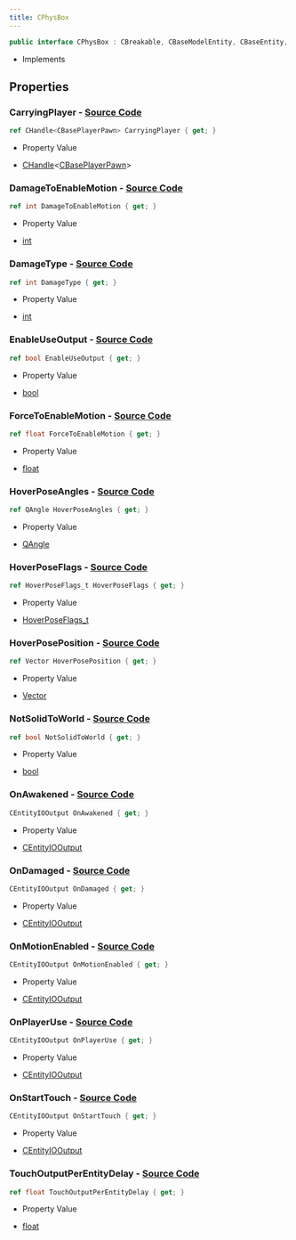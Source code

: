 ```yaml
---
title: CPhysBox
---
```


```csharp
public interface CPhysBox : CBreakable, CBaseModelEntity, CBaseEntity, CEntityInstance, ISchemaClass<CEntityInstance>, ISchemaClass<CBaseEntity>, ISchemaClass<CBaseModelEntity>, ISchemaClass<CBreakable>, ISchemaClass<CPhysBox>, ISchemaField, ISchemaClass, INativeHandle
```

- Implements

## Properties

### **CarryingPlayer** - [Source Code](https://github.com/swiftly-solution/swiftlys2/blob/main/managed/src/SwiftlyS2.Generated/Schemas/Interfaces/CPhysBox.cs#L44)

```csharp
ref CHandle<CBasePlayerPawn> CarryingPlayer { get; }
```

- Property Value

- [CHandle](/docs/api/shared/natives/chandle-1)<[CBasePlayerPawn](/docs/api/shared/schemadefinitions/cbaseplayerpawn)>

### **DamageToEnableMotion** - [Source Code](https://github.com/swiftly-solution/swiftlys2/blob/main/managed/src/SwiftlyS2.Generated/Schemas/Interfaces/CPhysBox.cs#L18)

```csharp
ref int DamageToEnableMotion { get; }
```

- Property Value

- [int](https://learn.microsoft.com/dotnet/api/system.int32)

### **DamageType** - [Source Code](https://github.com/swiftly-solution/swiftlys2/blob/main/managed/src/SwiftlyS2.Generated/Schemas/Interfaces/CPhysBox.cs#L16)

```csharp
ref int DamageType { get; }
```

- Property Value

- [int](https://learn.microsoft.com/dotnet/api/system.int32)

### **EnableUseOutput** - [Source Code](https://github.com/swiftly-solution/swiftlys2/blob/main/managed/src/SwiftlyS2.Generated/Schemas/Interfaces/CPhysBox.cs#L28)

```csharp
ref bool EnableUseOutput { get; }
```

- Property Value

- [bool](https://learn.microsoft.com/dotnet/api/system.boolean)

### **ForceToEnableMotion** - [Source Code](https://github.com/swiftly-solution/swiftlys2/blob/main/managed/src/SwiftlyS2.Generated/Schemas/Interfaces/CPhysBox.cs#L20)

```csharp
ref float ForceToEnableMotion { get; }
```

- Property Value

- [float](https://learn.microsoft.com/dotnet/api/system.single)

### **HoverPoseAngles** - [Source Code](https://github.com/swiftly-solution/swiftlys2/blob/main/managed/src/SwiftlyS2.Generated/Schemas/Interfaces/CPhysBox.cs#L24)

```csharp
ref QAngle HoverPoseAngles { get; }
```

- Property Value

- [QAngle](/docs/api/shared/natives/qangle)

### **HoverPoseFlags** - [Source Code](https://github.com/swiftly-solution/swiftlys2/blob/main/managed/src/SwiftlyS2.Generated/Schemas/Interfaces/CPhysBox.cs#L30)

```csharp
ref HoverPoseFlags_t HoverPoseFlags { get; }
```

- Property Value

- [HoverPoseFlags_t](/docs/api/shared/schemadefinitions/hoverposeflags_t)

### **HoverPosePosition** - [Source Code](https://github.com/swiftly-solution/swiftlys2/blob/main/managed/src/SwiftlyS2.Generated/Schemas/Interfaces/CPhysBox.cs#L22)

```csharp
ref Vector HoverPosePosition { get; }
```

- Property Value

- [Vector](/docs/api/shared/natives/vector)

### **NotSolidToWorld** - [Source Code](https://github.com/swiftly-solution/swiftlys2/blob/main/managed/src/SwiftlyS2.Generated/Schemas/Interfaces/CPhysBox.cs#L26)

```csharp
ref bool NotSolidToWorld { get; }
```

- Property Value

- [bool](https://learn.microsoft.com/dotnet/api/system.boolean)

### **OnAwakened** - [Source Code](https://github.com/swiftly-solution/swiftlys2/blob/main/managed/src/SwiftlyS2.Generated/Schemas/Interfaces/CPhysBox.cs#L36)

```csharp
CEntityIOOutput OnAwakened { get; }
```

- Property Value

- [CEntityIOOutput](/docs/api/shared/schemadefinitions/centityiooutput)

### **OnDamaged** - [Source Code](https://github.com/swiftly-solution/swiftlys2/blob/main/managed/src/SwiftlyS2.Generated/Schemas/Interfaces/CPhysBox.cs#L34)

```csharp
CEntityIOOutput OnDamaged { get; }
```

- Property Value

- [CEntityIOOutput](/docs/api/shared/schemadefinitions/centityiooutput)

### **OnMotionEnabled** - [Source Code](https://github.com/swiftly-solution/swiftlys2/blob/main/managed/src/SwiftlyS2.Generated/Schemas/Interfaces/CPhysBox.cs#L38)

```csharp
CEntityIOOutput OnMotionEnabled { get; }
```

- Property Value

- [CEntityIOOutput](/docs/api/shared/schemadefinitions/centityiooutput)

### **OnPlayerUse** - [Source Code](https://github.com/swiftly-solution/swiftlys2/blob/main/managed/src/SwiftlyS2.Generated/Schemas/Interfaces/CPhysBox.cs#L40)

```csharp
CEntityIOOutput OnPlayerUse { get; }
```

- Property Value

- [CEntityIOOutput](/docs/api/shared/schemadefinitions/centityiooutput)

### **OnStartTouch** - [Source Code](https://github.com/swiftly-solution/swiftlys2/blob/main/managed/src/SwiftlyS2.Generated/Schemas/Interfaces/CPhysBox.cs#L42)

```csharp
CEntityIOOutput OnStartTouch { get; }
```

- Property Value

- [CEntityIOOutput](/docs/api/shared/schemadefinitions/centityiooutput)

### **TouchOutputPerEntityDelay** - [Source Code](https://github.com/swiftly-solution/swiftlys2/blob/main/managed/src/SwiftlyS2.Generated/Schemas/Interfaces/CPhysBox.cs#L32)

```csharp
ref float TouchOutputPerEntityDelay { get; }
```

- Property Value

- [float](https://learn.microsoft.com/dotnet/api/system.single)

